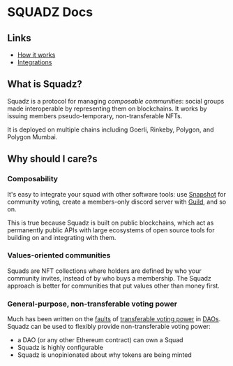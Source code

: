 # SQUADZ Docs

## Links
- [How it works](how-it-works.md)
- [Integrations](integrations.md)

## What is Squadz?
Squadz is a protocol for managing *composable communities*: social groups made interoperable by representing them on blockchains. It works by issuing members pseudo-temporary, non-transferable NFTs.

It is deployed on multiple chains including Goerli, Rinkeby, Polygon, and Polygon Mumbai.

## Why should I care?s
### Composability
It's easy to integrate your squad with other software tools: use [Snapshot](https://snapshot.org/) for community voting, create a members-only discord server with [Guild](https://guild.xyz/), and so on. 

This is true because Squadz is built on public blockchains, which act as permanently public APIs with large ecosystems of open source tools for building on and integrating with them.

### Values-oriented communities
Squads are NFT collections where holders are defined by who your community invites, instead of by who buys a membership. The Squadz approach is better for communities that put values other than money first.

### General-purpose, non-transferable voting power
Much has been written on the [faults](https://vitalik.ca/general/2021/08/16/voting3.html) of [transferable voting power](https://vitalik.ca/general/2018/03/28/plutocracy.html) in [DAOs](https://daohaus.substack.com/p/tokens-and-goodharts-forest). Squadz can be used to flexibly provide non-transferable voting power:
- a DAO (or any other Ethereum contract) can own a Squad
- Squadz is highly configurable
- Squadz is unopinionated about why tokens are being minted
